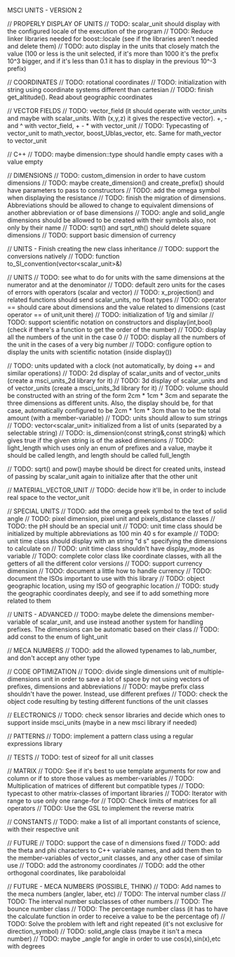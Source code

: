 MSCI UNITS - VERSION 2

// PROPERLY DISPLAY OF UNITS
// TODO: scalar_unit should display with the configured locale of the execution of the program
// TODO: Reduce linker libraries needed for boost::locale (see if the libraries aren't needed and delete them)
// TODO: auto display in the units that closely match the value (100 or less is the unit selected, if it's more than 1000 it's the prefix 10^3 bigger, and if it's less than 0.1 it has to display in the previous 10^-3 prefix)

// COORDINATES
// TODO: rotational coordinates
// TODO: initialization with string using coordinate systems different than cartesian
// TODO: finish get_altitude(). Read about geographic coordinates

// VECTOR FIELDS
// TODO: vector_field (it should operate with vector_units and maybe with scalar_units. With (x,y,z) it gives the respective vector). +, - and ^ with vector_field, + - * with vector_unit
// TODO: Typecasting of vector_unit to math_vector, boost_Ublas_vector, etc. Same for math_vector to vector_unit

// C++
// TODO: maybe dimension::type should handle empty cases with a value empty

// DIMENSIONS
// TODO: custom_dimension in order to have custom dimensions
// TODO: maybe create_dimension() and create_prefix() should have parameters to pass to constructors
// TODO: add the omega symbol when displaying the resistance
// TODO: finish the migration of dimensions. Abbreviations should be allowed to change to equivalent dimensions of another abbreviation or of base dimensions
// TODO: angle and solid_angle dimensions should be allowed to be created with their symbols also, not only by their name
// TODO: sqrt() and sqrt_nth() should delete square dimensions
// TODO: support basic dimension of currency

// UNITS - Finish creating the new class inheritance
// TODO: support the conversions natively
// TODO: function to_SI_convention(vector<scalar_unit>&)

// UNITS
// TODO: see what to do for units with the same dimensions at the numerator and at the denominator
// TODO: default zero units for the cases of errors with operators (scalar and vector)
// TODO: x_projection() and related functions should send scalar_units, no float types
// TODO: operator == should care about dimensions and the value related to dimensions (cast operator == of unit,unit there)
// TODO: initialization of 1/g and similar
// TODO: support scientific notation on constructors and display(int,bool) (check if there's a function to get the order of the number)
// TODO: display all the numbers of the unit in the case 0
// TODO: display all the numbers of the unit in the cases of a very big number
// TODO: configure option to display the units with scientific notation (inside display())

// TODO: units updated with a clock (not automatically, by doing += and similar operations)
// TODO: 2d display of scalar_units and of vector_units (create a msci_units_2d library for it)
// TODO: 3d display of scalar_units and of vector_units (create a msci_units_3d library for it)
// TODO: volume should be constructed with an string of the form 2cm * 1cm * 3cm and separate the three dimensions as different units. Also, the display should be, for that case, automatically configured to be 2cm * 1cm * 3cm than to be the total amount (with a member-variable)
// TODO: units should allow to sum strings
// TODO: vector<scalar_unit> initialized from a list of units (separated by a selectable string)
// TODO: is_dimension(const string&,const string&) which gives true if the given string is of the asked dimensions
// TODO: light_length which uses only an enum of prefixes and a value, maybe it should be called length, and length should be called full_length

// TODO: sqrt() and pow() maybe should be direct for created units, instead of passing by scalar_unit again to initialize after that the other unit

// MATERIAL_VECTOR_UNIT
// TODO: decide how it'll be, in order to include real space to the vector_unit

// SPECIAL UNITS
// TODO: add the omega greek symbol to the text of solid angle
// TODO: pixel dimension, pixel unit and pixels_distance classes
// TODO: the pH should be an special unit
// TODO: unit time class should be initialized by multiple abbreviations as 100 min 40 s for example
// TODO: unit time class should display with an string "d s" specifying the dimensions to calculate on
// TODO: unit time class shouldn't have display_mode as variable
// TODO: complete color class like coordinate classes, with all the getters of all the different color versions
// TODO: support currency dimension
// TODO: document a little how to handle currency
// TODO: document the ISOs important to use with this library
// TODO: object geographic location, using my ISO of geographic location
// TODO: study the geographic coordinates deeply, and see if to add something more related to them

// UNITS - ADVANCED
// TODO: maybe delete the dimensions member-variable of scalar_unit, and use instead another system for handling prefixes. The dimensions can be automatic based on their class
// TODO: add const to the enum of light_unit

// MECA NUMBERS
// TODO: add the allowed typenames to lab_number, and don't accept any other type

// CODE OPTIMIZATION
// TODO: divide single dimensions unit of multiple-dimensions unit in order to save a lot of space by not using vectors of prefixes, dimensions and abbreviations
// TODO: maybe prefix class shouldn't have the power. Instead, use different prefixes
// TODO: check the object code resulting by testing different functions of the unit classes

// ELECTRONICS
// TODO: check sensor libraries and decide which ones to support inside msci_units (maybe in a new msci library if needed)

// PATTERNS
// TODO: implement a pattern class using a regular expressions library

// TESTS
// TODO: test of sizeof for all unit classes

// MATRIX
// TODO: See if it's best to use template arguments for row and column or if to store those values as member-variables
// TODO: Multiplication of matrices of different but compatible types
// TODO: typecast to other matrix-classes of important libraries
// TODO: Iterator with range to use only one range-for
// TODO: Check limits of matrices for all operators
// TODO: Use the GSL to implement the reverse matrix

// CONSTANTS
// TODO: make a list of all important constants of science, with their respective unit

// FUTURE
// TODO: support the case of n dimensions fixed
// TODO: add the theta and phi characters to C++ variable names, and add them then to the member-variables of vector_unit classes, and any other case of similar use
// TODO: add the astronomy coordinates
// TODO: add the other orthogonal coordinates, like paraboloidal

// FUTURE - MECA NUMBERS (POSSIBLE, THINK)
// TODO: Add names to the meca numbers (angler, laber, etc)
// TODO: The interval number class
// TODO: The interval number subclasses of other numbers
// TODO: The bounce number class
// TODO: The percentage number class (it has to have the calculate function in order to receive a value to be the percentage of)
// TODO: Solve the problem with left and right repeated (it's not exclusive for direction_symbol)
// TODO: solid_angle class (maybe it isn't a meca number)
// TODO: maybe _angle for angle in order to use cos(x),sin(x),etc with degrees
